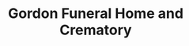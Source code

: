 ---
title: "Gordon Funeral Home and Crematory"
url: /mt-pleasant/gordon-funeral-home-and-crematory/
shop: Bestattungen
---